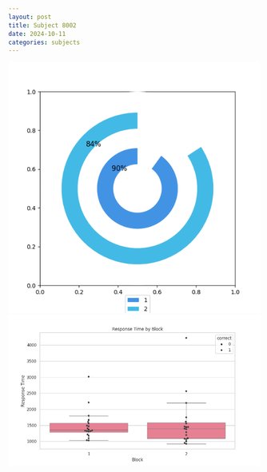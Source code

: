 ```yaml
---
layout: post
title: Subject 8002
date: 2024-10-11
categories: subjects
---
```


![](data/8002/run-10/8002__acc_test.png)
![](data/8002/run-10/8002_rt.png)
